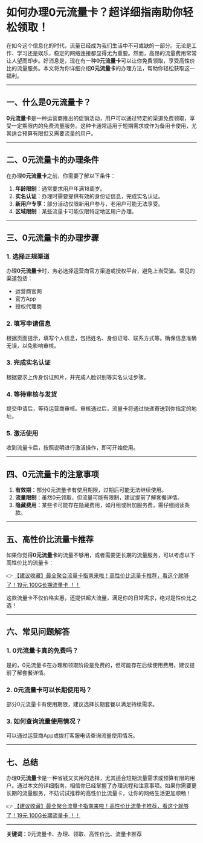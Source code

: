 # 如何办理0元流量卡？超详细指南助你轻松领取！

在如今这个信息化的时代，流量已经成为我们生活中不可或缺的一部分。无论是工作、学习还是娱乐，稳定的网络连接都显得尤为重要。然而，高昂的流量费用常常让人望而却步。好消息是，现在有一种**0元流量卡**可以让你免费领取，享受高性价比的流量服务。本文将为你详细介绍**0元流量卡**的办理方法，帮助你轻松获取这一福利。

---

## 一、什么是0元流量卡？

**0元流量卡**是一种运营商推出的促销活动，用户可以通过特定的渠道免费领取，享受一定期限内的免费流量服务。这种卡通常适用于短期需求或作为备用卡使用，尤其适合预算有限但又需要流量的用户。

---

## 二、0元流量卡的办理条件

在办理**0元流量卡**之前，你需要了解以下条件：

1. **年龄限制**：通常要求用户年满18周岁。
2. **实名认证**：办理时需要提供有效的身份证信息，完成实名认证。
3. **新用户专享**：部分活动仅限新用户参与，老用户可能无法享受。
4. **区域限制**：某些流量卡可能仅限特定地区用户办理。

---

## 三、0元流量卡的办理步骤

### 1. 选择正规渠道
办理**0元流量卡**时，务必选择运营商官方渠道或授权平台，避免上当受骗。常见的渠道包括：
- 运营商官网
- 官方App
- 授权代理商

### 2. 填写申请信息
根据页面提示，填写个人信息，包括姓名、身份证号、联系方式等。确保信息准确无误，以免影响审核。

### 3. 完成实名认证
根据要求上传身份证照片，并完成人脸识别等实名认证步骤。

### 4. 等待审核与发货
提交申请后，等待运营商审核。审核通过后，流量卡将通过快递寄送到你指定的地址。

### 5. 激活使用
收到流量卡后，按照说明进行激活操作，即可开始使用。

---

## 四、0元流量卡的注意事项

1. **有效期**：部分0元流量卡有使用期限，过期后可能无法继续使用。
2. **流量限制**：虽然0元领取，但流量可能有限制，建议提前了解套餐详情。
3. **隐藏费用**：某些卡可能存在隐藏费用，如月租或附加服务费，需仔细阅读条款。

---

## 五、高性价比流量卡推荐

如果你觉得**0元流量卡**的流量不够用，或者需要更长期的流量服务，可以考虑以下高性价比的流量卡：

👉 [【建议收藏】最全聚合流量卡指南来啦！高性价比流量卡推荐，看这个就够了！19元 100G长期流量卡 ！！](https://bit.ly/Liuliangka)

这款流量卡不仅价格实惠，还提供超大流量，满足你的日常需求，绝对是性价比之选！

---

## 六、常见问题解答

### 1. 0元流量卡真的免费吗？
是的，0元流量卡在办理和领取阶段是免费的，但可能存在后续使用费用，建议提前了解套餐详情。

### 2. 0元流量卡可以长期使用吗？
部分0元流量卡有使用期限，建议选择长期套餐以满足持续需求。

### 3. 如何查询流量使用情况？
可以通过运营商App或拨打客服电话查询流量使用情况。

---

## 七、总结

办理**0元流量卡**是一种省钱又实用的选择，尤其适合短期流量需求或预算有限的用户。通过本文的详细指南，相信你已经掌握了办理流程和注意事项。如果你需要更长期的流量服务，不妨试试推荐的高性价比流量卡，让你的网络生活更加顺畅！

👉 [【建议收藏】最全聚合流量卡指南来啦！高性价比流量卡推荐，看这个就够了！19元 100G长期流量卡 ！！](https://bit.ly/Liuliangka)

---

**关键词**：0元流量卡、办理、领取、高性价比、流量卡推荐